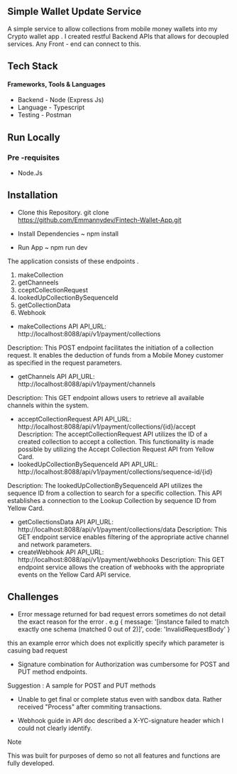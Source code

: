 ## Simple Wallet Update Service 

A simple service to allow collections from mobile money wallets into my Crypto wallet app . I created restful Backend APIs that allows for  decoupled services. Any Front - end  can connect to this.


## Tech Stack 
 #### Frameworks, Tools & Languages

* Backend - Node (Express Js)
* Language - Typescript
* Testing - Postman

## Run Locally
### Pre -requisites
* Node.Js

## Installation

* Clone this Repository.
git clone https://github.com/Emmannydev/Fintech-Wallet-App.git

* Install Dependencies ~
npm install

* Run App ~
npm run dev



The application consists of these endpoints .
1. makeCollection
2. getChanneels
3. cceptCollectionRequest
4. lookedUpCollectionBySequenceId
5. getCollectionData
7. Webhook



* makeCollections API
API_URL: http://localhost:8088/api/v1/payment/collections

Description:
This POST endpoint facilitates the initiation of a collection request. It enables the deduction of funds from a Mobile Money customer as specified in the request parameters.
* getChannels API
API_URL: http://localhost:8088/api/v1/payment/channels

Description:
This GET endpoint allows users to retrieve all available channels within the system.

* acceptCollectionRequest API
API_URL: http://localhost:8088/api/v1/payment/collections/{id}/accept
Description:
The acceptCollectionRequest API utilizes the ID of a created collection to accept a collection. This functionality is made possible by utilizing the Accept Collection Request API from Yellow Card.
* lookedUpCollectionBySequenceId API
API_URL: http://localhost:8088/api/v1/payment/collections/sequence-id/{id}

Description:
The lookedUpCollectionBySequenceId API utilizes the sequence ID from a collection to search for a specific collection. This API establishes a connection to the Lookup Collection by sequence ID from Yellow Card.
* getCollectionsData API
API_URL: http://localhost:8088/api/v1/payment/collections/data
Description:
This GET endpoint service enables filtering of the appropriate active channel and network parameters.
 * createWebhook API
API_URL: http://localhost:8088/api/v1/payment/webhooks
Description:
This GET endpoint service allows the creation of webhooks with the appropriate events on the Yellow Card API service.

## Challenges

 

 * Error message returned  for bad request errors sometimes do not detail the exact reason for the error . 
    e.g {
  message: '[instance failed to match exactly one schema (matched 0 out of 2)]',
  code: 'InvalidRequestBody'
}

this an example error which does not explicitly specify which parameter is casuing bad request 

 * Signature combination for Authorization was cumbersome for POST and PUT method endpoints.
  
  Suggestion : A sample for POST and PUT methods

 * Unable to get final or complete status even with sandbox data. Rather received "Process" after commiting transactions. 

 * Webhook guide  in API doc described a  X-YC-signature header which I could not clearly identify.


> [!NOTE]
> This was built for purposes of demo so not all features and functions are fully developed.


